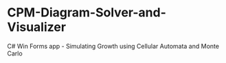 # CPM-Diagram-Solver-and-Visualizer
C# Win Forms app - Simulating Growth using Cellular Automata and Monte Carlo
